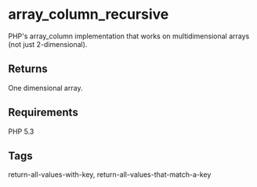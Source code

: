 # array_column_recursive
PHP's array_column implementation that works on multidimensional arrays (not just 2-dimensional).

## Returns
One dimensional array.

## Requirements
PHP 5.3

## Tags
return-all-values-with-key, return-all-values-that-match-a-key
